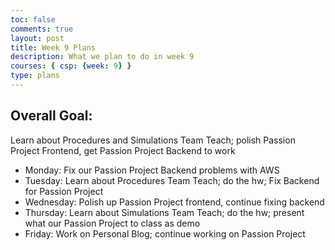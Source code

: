 ```yaml
---
toc: false
comments: true
layout: post
title: Week 9 Plans
description: What we plan to do in week 9
courses: { csp: {week: 9} }
type: plans
---
```


## Overall Goal:
Learn about Procedures and Simulations Team Teach; polish Passion Project Frontend, get Passion Project Backend to work

* Monday: Fix our Passion Project Backend problems with AWS
* Tuesday: Learn about Procedures Team Teach; do the hw; Fix Backend for Passion Project
* Wednesday: Polish up Passion Project frontend, continue fixing backend
* Thursday: Learn about Simulations Team Teach; do the hw; present what our Passion Project to class as demo
* Friday: Work on Personal Blog; continue working on Passion Project